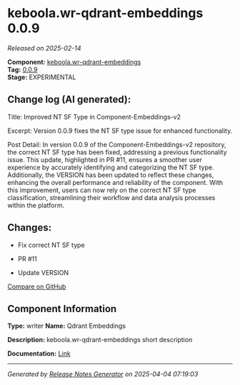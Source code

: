 #  keboola.wr-qdrant-embeddings 0.0.9

_Released on 2025-02-14_

**Component:** [keboola.wr-qdrant-embeddings](https://github.com/keboola/component-embeddings-v2)  
**Tag:** [0.0.9](https://github.com/keboola/component-embeddings-v2/releases/tag/0.0.9)  
**Stage:** EXPERIMENTAL


## Change log (AI generated):
Title: Improved NT SF Type in Component-Embeddings-v2

Excerpt: Version 0.0.9 fixes the NT SF type issue for enhanced functionality.

Post Detail: In version 0.0.9 of the Component-Embeddings-v2 repository, the correct NT SF type has been fixed, addressing a previous functionality issue. This update, highlighted in PR #11, ensures a smoother user experience by accurately identifying and categorizing the NT SF type. Additionally, the VERSION has been updated to reflect these changes, enhancing the overall performance and reliability of the component. With this improvement, users can now rely on the correct NT SF type classification, streamlining their workflow and data analysis processes within the platform.



## Changes:



- Fix correct NT SF type 




- PR #11 




- Update VERSION 





[Compare on GitHub](https://github.com/keboola/component-embeddings-v2/compare/0.0.8...0.0.9)



## Component Information
**Type:** writer
**Name:** Qdrant Embeddings

**Description:** keboola.wr-qdrant-embeddings short description


**Documentation:** [Link](https://github.com/keboola/component-embeddings-v2/blob/master/README.md)



---
_Generated by [Release Notes Generator](https://github.com/keboola/release-notes-generator)
on 2025-04-04 07:19:03_